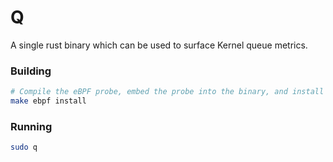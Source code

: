 # Q

A single rust binary which can be used to surface Kernel queue metrics. 

### Building 

```bash
# Compile the eBPF probe, embed the probe into the binary, and install the binary
make ebpf install
```

### Running

```bash 
sudo q
```
